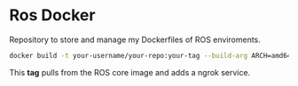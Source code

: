 # Ros Docker
Repository to store and manage my Dockerfiles of ROS enviroments.

```bash
docker build -t your-username/your-repo:your-tag --build-arg ARCH=amd64/ --build-arg ROS_DISTRO=noetic .
```
This **tag** pulls from the ROS core image and adds a ngrok service.